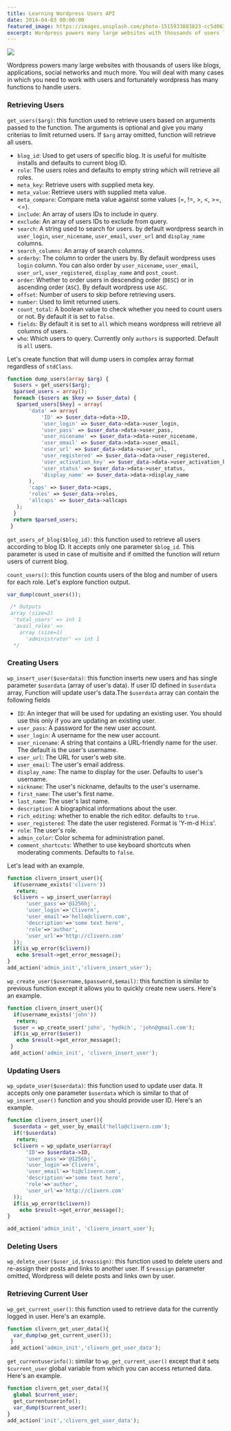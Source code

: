 ```yaml
---
title: Learning Wordpress Users API
date: 2014-04-03 00:00:00
featured_image: https://images.unsplash.com/photo-1515933883823-cc5d063841b6?q=5
excerpt: Wordpress powers many large websites with thousands of users like blogs, applications, social networks and much more. You will deal with many cases in which you need to work with users and fortunately wordpress has many functions to handle users.
---
```


![](https://images.unsplash.com/photo-1515933883823-cc5d063841b6?q=5)

Wordpress powers many large websites with thousands of users like blogs, applications, social networks and much more. You will deal with many cases in which you need to work with users and fortunately wordpress has many functions to handle users.

### Retrieving Users

`get_users($arg)`: this function used to retrieve users based on arguments passed to the function. The arguments is optional and give you many criterias to limit returned users. If `$arg` array omitted, function will retrieve all users.

- `blog_id`: Used to get users of specific blog. It is useful for multisite installs and defaults to current blog ID.
- `role`: The users roles and defaults to empty string which will retrieve all roles.
- `meta_key`: Retrieve users with supplied meta key.
- `meta_value`: Retrieve users with supplied meta value.
- `meta_compare`: Compare meta value against some values (=, !=, >, <, >=, <=).
- `include`: An array of users IDs to include in query.
- `exclude`: An array of users IDs to exclude from query.
- `search`: A string used to search for users. by default wordpress search in `user_login`, `user_nicename`, `user_email`, `user_url` and `display_name` columns.
- `search_columns`: An array of search columns.
- `orderby`: The column to order the users by. By default wordpress uses `login` column. You can also order by `user_nicename`, `user_email`, `user_url`, `user_registered`, `display_name` and `post_count`.
- `order`: Whether to order users in descending order (`DESC`) or in ascending order (`ASC`). By default wordpress use `ASC`.
- `offset`: Number of users to skip before retrieving users.
- `number`: Used to limit returned users.
- `count_total`: A boolean value to check whether you need to count users or not. By default it is set to `false`.
- `fields`: By default it is set to `all` which means wordpress will retrieve all columns of users.
- `who`: Which users to query. Currently only `authors` is supported. Default is `all` users.

Let's create function that will dump users in complex array format regardless of `stdClass`.

```php
function dump_users(array $arg) {
  $users = get_users($arg);
  $parsed_users = array();
  foreach ($users as $key => $user_data) {
   $parsed_users[$key] = array(
       'data' => array(
           'ID' => $user_data->data->ID,
           'user_login' => $user_data->data->user_login,
           'user_pass' => $user_data->data->user_pass,
           'user_nicename' => $user_data->data->user_nicename,
           'user_email' => $user_data->data->user_email,
           'user_url' => $user_data->data->user_url,
           'user_registered' => $user_data->data->user_registered,
           'user_activation_key' => $user_data->data->user_activation_key,
           'user_status' => $user_data->data->user_status,
           'display_name' => $user_data->data->display_name
       ),
       'caps' => $user_data->caps,
       'roles' => $user_data->roles,
       'allcaps' => $user_data->allcaps
   );
  }
  return $parsed_users;
 }
```

`get_users_of_blog($blog_id)`: this function used to retrieve all users according to blog ID. It accepts only one parameter `$blog_id`. This parameter is used in case of multisite and if omitted the function will return users of current blog.

`count_users()`: this function counts users of the blog and number of users for each role. Let's explore function output.

```php
var_dump(count_users());

 /* Outputs
 array (size=2)
  'total_users' => int 1
  'avail_roles' =>
    array (size=1)
      'administrator' => int 1
  */
```

### Creating Users

`wp_insert_user($userdata)`: this function inserts new users and has single parameter `$userdata` (array of user's data). If user ID defined in `$userdata` array, Function will update user's data.The `$userdata` array can contain the following fields

- `ID`: An integer that will be used for updating an existing user. You should use this only if you are updating an existing user.
- `user_pass`: A password for the new user account.
- `user_login`: A username for the new user account.
- `user_nicename`: A string that contains a URL-friendly name for the user. The default is the user's username.
- `user_url`: The URL for user's web site.
- `user_email`: The user's email address.
- `display_name`: The name to display for the user. Defaults to user's username.
- `nickname`: The user's nickname, defaults to the user's username.
- `first_name`: The user's first name.
- `last_name`: The user's last name.
- `description`: A biographical informations about the user.
- `rich_editing`: whether to enable the rich editor. defaults to `true`.
- `user_registered`: The date the user registered. Format is 'Y-m-d H:i:s'.
- `role`: The user's role.
- `admin_color`: Color schema for administration panel.
- `comment_shortcuts`: Whether to use keyboard shortcuts when moderating comments. Defaults to `false`.

Let's lead with an example.

```php
function clivern_insert_user(){
  if(username_exists('clivern'))
   return;
  $clivern = wp_insert_user(array(
      'user_pass'=>'@1256hj',
      'user_login'=>'Clivern',
      'user_email'=>'hello@clivern.com',
      'description'=>'some text here',
      'role'=>'author',
      'user_url'=>'http://clivern.com'
  ));
  if(is_wp_error($clivern))
   echo $result->get_error_message();
}
add_action('admin_init','clivern_insert_user');
```

`wp_create_user($username,$password,$email)`: this function is similar to previous function except it allows you to quickly create new users. Here's an example.

```php
function clivern_insert_user(){
  if(username_exists('john'))
   return;
  $user = wp_create_user('john', 'hydkch', 'john@gmail.com');
  if(is_wp_error($user))
   echo $result->get_error_message();
 }
 add_action('admin_init', 'clivern_insert_user');
```

### Updating Users

`wp_update_user($userdata)`: this function used to update user data. It accepts only one parameter `$userdata` which is similar to that of `wp_insert_user()` function and you should provide user ID. Here's an example.

```php
function clivern_insert_user(){
  $userdata = get_user_by_email('hello@clivern.com');
  if(!$userdata)
   return;
  $clivern = wp_update_user(array(
      'ID'=> $userdata->ID,
      'user_pass'=>'@1256hj',
      'user_login'=>'Clivern',
      'user_email'=>'hi@clivern.com',
      'description'=>'some text here',
      'role'=>'author',
      'user_url'=>'http://clivern.com'
  ));
  if(is_wp_error($clivern))
    echo $result->get_error_message();
}

add_action('admin_init', 'clivern_insert_user');
```

### Deleting Users

`wp_delete_user($user_id,$reassign)`: this function used to delete users and re-assign their posts and links to another user. If `$reassign` parameter omitted, Wordpress will delete posts and links own by user.

### Retrieving Current User

`wp_get_current_user()`: this function used to retrieve data for the currently logged in user. Here's an example.

```php
function clivern_get_user_data(){
  var_dump(wp_get_current_user());
 }
 add_action('admin_init','clivern_get_user_data');
```

`get_currentuserinfo()`: similar to `wp_get_current_user()` except that it sets `$current_user` global variable from which you can access returned data. Here's an example.

```php
function clivern_get_user_data(){
  global $current_user;
  get_currentuserinfo();
  var_dump($current_user);
}
add_action('init','clivern_get_user_data');
```